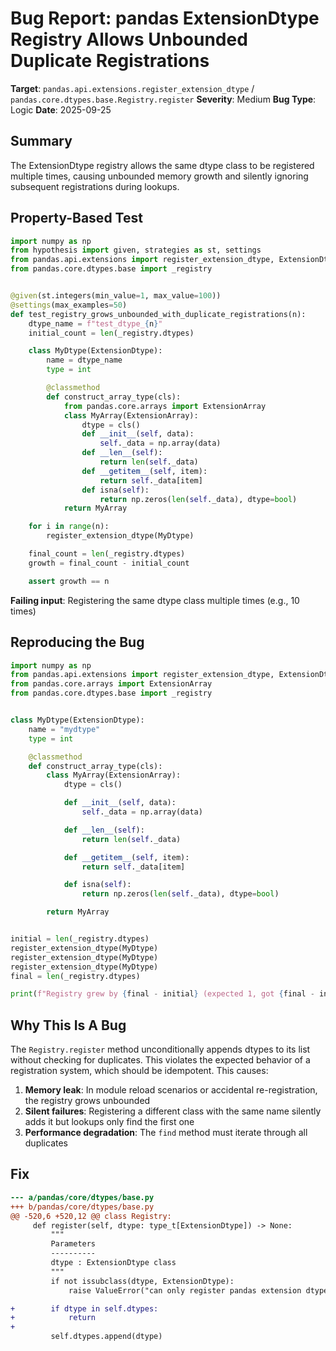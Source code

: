# Bug Report: pandas ExtensionDtype Registry Allows Unbounded Duplicate Registrations

**Target**: `pandas.api.extensions.register_extension_dtype` / `pandas.core.dtypes.base.Registry.register`
**Severity**: Medium
**Bug Type**: Logic
**Date**: 2025-09-25

## Summary

The ExtensionDtype registry allows the same dtype class to be registered multiple times, causing unbounded memory growth and silently ignoring subsequent registrations during lookups.

## Property-Based Test

```python
import numpy as np
from hypothesis import given, strategies as st, settings
from pandas.api.extensions import register_extension_dtype, ExtensionDtype
from pandas.core.dtypes.base import _registry


@given(st.integers(min_value=1, max_value=100))
@settings(max_examples=50)
def test_registry_grows_unbounded_with_duplicate_registrations(n):
    dtype_name = f"test_dtype_{n}"
    initial_count = len(_registry.dtypes)

    class MyDtype(ExtensionDtype):
        name = dtype_name
        type = int

        @classmethod
        def construct_array_type(cls):
            from pandas.core.arrays import ExtensionArray
            class MyArray(ExtensionArray):
                dtype = cls()
                def __init__(self, data):
                    self._data = np.array(data)
                def __len__(self):
                    return len(self._data)
                def __getitem__(self, item):
                    return self._data[item]
                def isna(self):
                    return np.zeros(len(self._data), dtype=bool)
            return MyArray

    for i in range(n):
        register_extension_dtype(MyDtype)

    final_count = len(_registry.dtypes)
    growth = final_count - initial_count

    assert growth == n
```

**Failing input**: Registering the same dtype class multiple times (e.g., 10 times)

## Reproducing the Bug

```python
import numpy as np
from pandas.api.extensions import register_extension_dtype, ExtensionDtype
from pandas.core.arrays import ExtensionArray
from pandas.core.dtypes.base import _registry


class MyDtype(ExtensionDtype):
    name = "mydtype"
    type = int

    @classmethod
    def construct_array_type(cls):
        class MyArray(ExtensionArray):
            dtype = cls()

            def __init__(self, data):
                self._data = np.array(data)

            def __len__(self):
                return len(self._data)

            def __getitem__(self, item):
                return self._data[item]

            def isna(self):
                return np.zeros(len(self._data), dtype=bool)

        return MyArray


initial = len(_registry.dtypes)
register_extension_dtype(MyDtype)
register_extension_dtype(MyDtype)
register_extension_dtype(MyDtype)
final = len(_registry.dtypes)

print(f"Registry grew by {final - initial} (expected 1, got {final - initial})")
```

## Why This Is A Bug

The `Registry.register` method unconditionally appends dtypes to its list without checking for duplicates. This violates the expected behavior of a registration system, which should be idempotent. This causes:

1. **Memory leak**: In module reload scenarios or accidental re-registration, the registry grows unbounded
2. **Silent failures**: Registering a different class with the same name silently adds it but lookups only find the first one
3. **Performance degradation**: The `find` method must iterate through all duplicates

## Fix

```diff
--- a/pandas/core/dtypes/base.py
+++ b/pandas/core/dtypes/base.py
@@ -520,6 +520,12 @@ class Registry:
     def register(self, dtype: type_t[ExtensionDtype]) -> None:
         """
         Parameters
         ----------
         dtype : ExtensionDtype class
         """
         if not issubclass(dtype, ExtensionDtype):
             raise ValueError("can only register pandas extension dtypes")

+        if dtype in self.dtypes:
+            return
+
         self.dtypes.append(dtype)
```